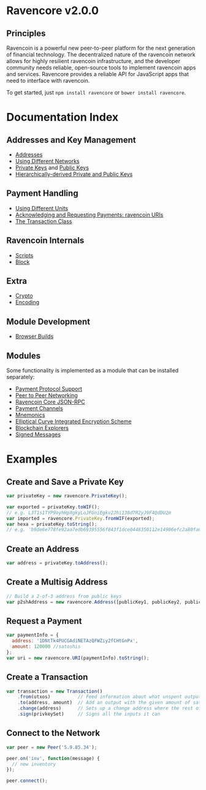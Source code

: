# Ravencore v2.0.0

## Principles

Ravencoin is a powerful new peer-to-peer platform for the next generation of financial technology. The decentralized nature of the ravencoin network allows for highly resilient ravencoin infrastructure, and the developer community needs reliable, open-source tools to implement ravencoin apps and services. Ravencore provides a reliable API for JavaScript apps that need to interface with ravencoin.

To get started, just `npm install ravencore` or `bower install ravencore`.

# Documentation Index

## Addresses and Key Management

* [Addresses](address.md)
* [Using Different Networks](networks.md)
* [Private Keys](privatekey.md) and [Public Keys](publickey.md)
* [Hierarchically-derived Private and Public Keys](hierarchical.md)

## Payment Handling
* [Using Different Units](unit.md)
* [Acknowledging and Requesting Payments: ravencoin URIs](uri.md)
* [The Transaction Class](transaction.md)

## Ravencoin Internals
* [Scripts](script.md)
* [Block](block.md)

## Extra
* [Crypto](crypto.md)
* [Encoding](encoding.md)

## Module Development
* [Browser Builds](browser.md)

## Modules

Some functionality is implemented as a module that can be installed separately:

* [Payment Protocol Support](https://github.com/underdarkskies/ravencore-payment-protocol)
* [Peer to Peer Networking](https://github.com/underdarkskies/ravencore-p2p)
* [Ravencoin Core JSON-RPC](https://github.com/underdarkskies/ravend-rpc)
* [Payment Channels](https://github.com/underdarkskies/ravencore-channel)
* [Mnemonics](https://github.com/underdarkskies/ravencore-mnemonic)
* [Elliptical Curve Integrated Encryption Scheme](https://github.com/underdarkskies/ravencore-ecies)
* [Blockchain Explorers](https://github.com/underdarkskies/ravencore-explorers)
* [Signed Messages](https://github.com/underdarkskies/ravencore-message)

# Examples

## Create and Save a Private Key

```javascript
var privateKey = new ravencore.PrivateKey();

var exported = privateKey.toWIF();
// e.g. L3T1s1TYP9oyhHpXgkyLoJFGniEgkv2Jhi138d7R2yJ9F4QdDU2m
var imported = ravencore.PrivateKey.fromWIF(exported);
var hexa = privateKey.toString();
// e.g. 'b9de6e778fe92aa7edb69395556f843f1dce0448350112e14906efc2a80fa61a'
```

## Create an Address

```javascript
var address = privateKey.toAddress();
```

## Create a Multisig Address

```javascript
// Build a 2-of-3 address from public keys
var p2shAddress = new ravencore.Address([publicKey1, publicKey2, publicKey3], 2);
```

## Request a Payment

```javascript
var paymentInfo = {
  address: '1DNtTk4PUCGAdiNETAzQFWZiy2fCHtGnPx',
  amount: 120000 //satoshis
};
var uri = new ravencore.URI(paymentInfo).toString();
```

## Create a Transaction

```javascript
var transaction = new Transaction()
    .from(utxos)          // Feed information about what unspent outputs one can use
    .to(address, amount)  // Add an output with the given amount of satoshis
    .change(address)      // Sets up a change address where the rest of the funds will go
    .sign(privkeySet)     // Signs all the inputs it can
```

## Connect to the Network

```javascript
var peer = new Peer('5.9.85.34');

peer.on('inv', function(message) {
  // new inventory
});

peer.connect();
```
